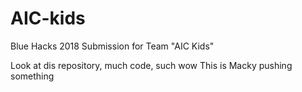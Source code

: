 # AIC-kids
Blue Hacks 2018 Submission for Team "AIC Kids"

Look at dis repository, much code, such wow
This is Macky pushing something